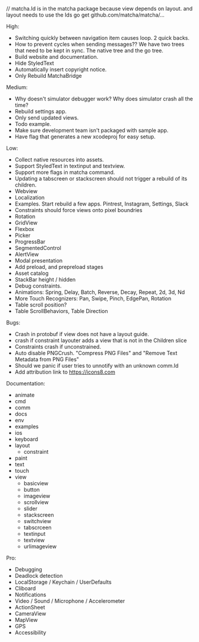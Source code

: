 // matcha.Id is in the matcha package because view depends on layout. and layout needs to use the Ids
go get github.com/matcha/matcha/...

High:
* Switching quickly between navigation item causes loop. 2 quick backs.
* How to prevent cycles when sending messages?? We have two trees that need to be kept in sync. The native tree and the go tree.
* Build website and documentation.
* Hide StyledText
* Automatically insert copyright notice.
* Only Rebuild MatchaBridge

Medium:
* Why doesn't simulator debugger work? Why does simulator crash all the time?
* Rebuild settings app.
* Only send updated views.
* Todo example.
* Make sure development team isn't packaged with sample app.
* Have flag that generates a new xcodeproj for easy setup.

Low:
* Collect native resources into assets.
* Support StyledText in textinput and textview.
* Support more flags in matcha command.
* Updating a tabscreen or stackscreen should not trigger a rebuild of its children.
* Webview
* Localization
* Examples. Start rebuild a few apps. Pintrest, Instagram, Settings, Slack
* Constraints should force views onto pixel boundries
* Rotation
* GridView
* Flexbox
* Picker
* ProgressBar
* SegmentedControl
* AlertView
* Modal presentation
* Add preload, and prepreload stages
* Asset catalog
* StackBar height / hidden
* Debug constraints.
* Animations: Spring, Delay, Batch, Reverse, Decay, Repeat, 2d, 3d, Nd
* More Touch Recognizers: Pan, Swipe, Pinch, EdgePan, Rotation
* Table scroll position?
* Table ScrollBehaviors, Table Direction

Bugs:
* Crash in protobuf if view does not have a layout guide.
* crash if constraint layouter adds a view that is not in the Children slice
* Constraints crash if unconstrained.
* Auto disable PNGCrush. "Compress PNG Files" and "Remove Text Metadata from PNG Files"
* Should we panic if user tries to unnotify with an unknown comm.Id
* Add attribution link to https://icons8.com

Documentation:
* animate
* cmd
* comm
* docs
* env
* examples
* ios
* keyboard
* layout
    * constraint
* paint
* text
* touch
* view 
    * basicview
    * button
    * imageview
    * scrollview
    * slider
    * stackscreen
    * switchview
    * tabscrceen
    * textinput
    * textview
    * urlimageview

Pro:
* Debugging
* Deadlock detection
* LocalStorage / Keychain / UserDefaults
* Cliboard
* Notifications
* Video / Sound / Microphone / Accelerometer
* ActionSheet
* CameraView
* MapView
* GPS
* Accessibility
